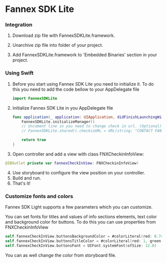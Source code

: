 # Fannex SDK Lite


### Integration

1. Download zip file with FannexSDKLite.framework.

2. Unarchive zip file into folder of your project.

3. Add FannexSDKLite.framework to 'Embedded Binaries' section in your project.



### Using Swift

1. Before you start using Fannex SDK Lite you need to initialize it. To do this you need to add the code bellow to your AppDelegate file

	```swift 
	import FannexSDKLite 
	```

2. Initialize Fannex SDK Lite in you AppDelegate file

	```swift 
	func application(_ application: UIApplication, didFinishLaunchingWithOptions launchOptions: [UIApplicationLaunchOptionsKey: Any]?) -> Bool {
		FannexSDKLite.initializeManager()
		// Uncoment line in you need to change check in url. (Optional)
        // FannexSDKLite.shared().checkinURL = URL(string: "CONTACT FANNEX FOR URL")

		return true
	}
	```

3. Open controller and add a view with class FNXCheckinInfoView:

  ```swift
  @IBOutlet private var fannexCheckInView: FNXCheckinInfoView! 
  ```

4. Use storyboard to configure the view position on your controller.
5. Build and run.
6. That's it!


### Customize fonts and colors

Fannex SDK Light supports a few parameters which you can customize. 

You can set fonts for titles and values of info sections elements, text color and background color for buttons. To do this you can use properties from FNXCheckinInfoView

  ```swift
  self.fannexCheckInView.buttonsBackgroundColor = #colorLiteral(red: 0.7450980544, green: 0.1568627506, blue: 0.07450980693, alpha: 1)
  self.fannexCheckInView.buttonsTitleColor = #colorLiteral(red: 1, green: 1, blue: 1, alpha: 1)
  self.fannexCheckInView.buttonsFont = UIFont.systemFont(ofSize: 12.0)
  ```

You can as well change the color from storyboard file.
